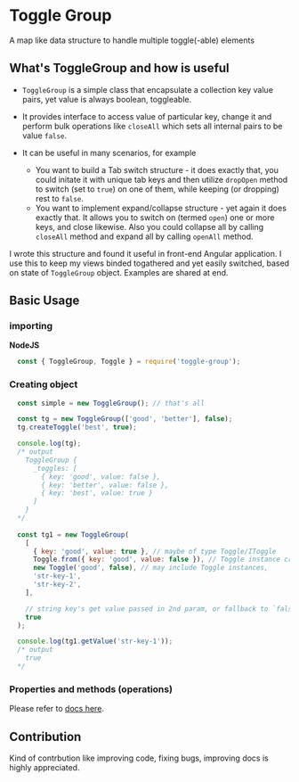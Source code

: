 # Toggle Group
A map like data structure to handle multiple toggle(-able) elements

## What's ToggleGroup and how is useful
- `ToggleGroup` is a simple class that encapsulate a collection key value pairs, yet value is always boolean, toggleable.

- It provides interface to access value of particular key, change it and perform bulk operations like `closeAll` which sets all internal pairs to be value `false`.

- It can be useful in many scenarios, for example
  - You want to build a Tab switch structure - it does exactly that, you could initate it with unique tab keys and then utilize `dropOpen` method to switch (set to `true`) on one of them, while keeping (or dropping) rest to `false`.
  - You want to implement expand/collapse structure - yet again it does exactly that. It allows you to switch on (termed `open`) one or more keys, and close likewise. Also you could collapse all by calling `closeAll` method and expand all by calling `openAll` method.

I wrote this structure and found it useful in front-end Angular application. I use this to keep my views binded togathered and yet easily switched, based on state of `ToggleGroup` object. Examples are shared at end.

## Basic Usage

### importing 
**NodeJS**
```js
  const { ToggleGroup, Toggle } = require('toggle-group');
```

### Creating object
```js
  const simple = new ToggleGroup(); // that's all

  const tg = new ToggleGroup(['good', 'better'], false);
  tg.createToggle('best', true);

  console.log(tg);
  /* output
    ToggleGroup {
      _toggles: [
        { key: 'good', value: false },
        { key: 'better', value: false },
        { key: 'best', value: true }
      ]
    }
  */
 
  const tg1 = new ToggleGroup(
    [
      { key: 'good', value: true }, // maybe of type Toggle/IToggle
      Toggle.from({ key: 'good', value: false }), // Toggle instance created from IToggle
      new Toggle('good', false), // may include Toggle instances,
      'str-key-1',
      'str-key-2',
    ],

    // string key's get value passed in 2nd param, or fallback to `false`
    true
  );

  console.log(tg1.getValue('str-key-1'));
  /* output
    true 
  */
```

### Properties and methods (operations)
Please refer to [docs here](https://ar124official2019.github.io/toggle-group-dev/).

## Contribution
Kind of contrbution like improving code, fixing bugs, improving docs is highly appreciated.